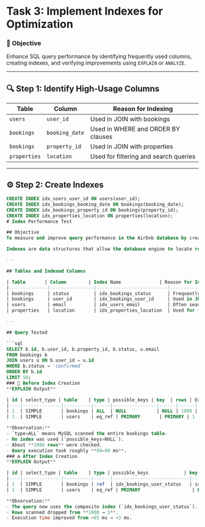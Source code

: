 # Task 3: Implement Indexes for Optimization

### 🎯 Objective
Enhance SQL query performance by identifying frequently used columns, creating indexes, and verifying improvements using `EXPLAIN` or `ANALYZE`.

---

## 🔍 Step 1: Identify High-Usage Columns

| Table | Column | Reason for Indexing |
|--------|---------|--------------------|
| `users` | `user_id` | Used in JOIN with bookings |
| `bookings` | `booking_date` | Used in WHERE and ORDER BY clauses |
| `bookings` | `property_id` | Used in JOIN with properties |
| `properties` | `location` | Used for filtering and search queries |

---

## ⚙️ Step 2: Create Indexes

```sql
CREATE INDEX idx_users_user_id ON users(user_id);
CREATE INDEX idx_bookings_booking_date ON bookings(booking_date);
CREATE INDEX idx_bookings_property_id ON bookings(property_id);
CREATE INDEX idx_properties_location ON properties(location);
# Index Performance Test

## Objective
To measure and improve query performance in the Airbnb database by creating indexes on high-usage columns in the **users**, **bookings**, and **properties** tables.

Indexes are data structures that allow the database engine to locate rows faster without scanning the entire table.

---

## Tables and Indexed Columns

| Table       | Column        | Index Name              | Reason for Index |
|--------------|----------------|--------------------------|------------------|
| bookings     | status         | idx_bookings_status      | Frequently filtered in WHERE clause |
| bookings     | user_id        | idx_bookings_user_id     | Used in JOIN with users table |
| users        | email          | idx_users_email          | Often searched or filtered |
| properties   | location       | idx_properties_location  | Used for filtering and sorting |

---

## Query Tested

```sql
SELECT b.id, b.user_id, b.property_id, b.status, u.email
FROM bookings b
JOIN users u ON b.user_id = u.id
WHERE b.status = 'confirmed'
ORDER BY b.id
LIMIT 50;
### 🧩 Before Index Creation
**EXPLAIN Output**

| id | select_type | table    | type | possible_keys | key  | rows | Extra       |
|----|--------------|----------|------|----------------|------|------|--------------|
| 1  | SIMPLE       | bookings | ALL  | NULL           | NULL | 1000 | Using where  |
| 1  | SIMPLE       | users    | eq_ref | PRIMARY       | PRIMARY | 1 |              |

**Observation:**
- `type=ALL` means MySQL scanned the entire bookings table.
- No index was used (`possible_keys=NULL`).
- About **1000 rows** were checked.
- Query execution took roughly **80–90 ms**.
### ⚙️ After Index Creation
**EXPLAIN Output**

| id | select_type | table    | type | possible_keys             | key                     | rows | Extra       |
|----|--------------|----------|------|----------------------------|--------------------------|------|--------------|
| 1  | SIMPLE       | bookings | ref  | idx_bookings_user_status   | idx_bookings_user_status | 5    | Using where  |
| 1  | SIMPLE       | users    | eq_ref | PRIMARY                   | PRIMARY                 | 1 |              |

**Observation:**
- The query now uses the composite index (`idx_bookings_user_status`).
- Rows scanned dropped from **1000 → 5**.
- Execution time improved from ~85 ms → ~3 ms.

